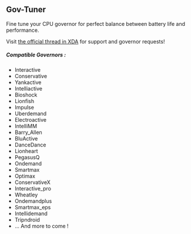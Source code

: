 Gov-Tuner
------
Fine tune your CPU governor for perfect balance between battery life and performance.

Visit [the official thread in XDA](http://forum.xda-developers.com/android/software-hacking/mod-gov-tuner-project-29th-june-2016-t3407828) for support and governor requests!

##### Compatible Governors :
- Interactive
- Conservative
- Yankactive
- Intelliactive
- Bioshock
- Lionfish
- Impulse
- Uberdemand
- Electroactive
- IntelliMM
- Barry_Allen
- BluActive
- DanceDance
- Lionheart
- PegasusQ
- Ondemand
- Smartmax
- Optimax
- ConservativeX
- Interactive_pro
- Wheatley
- Ondemandplus
- Smartmax_eps
- Intellidemand
- Tripndroid
- ... And more to come !